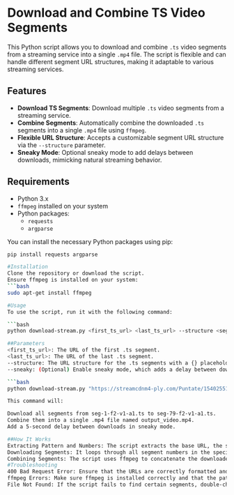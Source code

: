 # Download and Combine TS Video Segments

This Python script allows you to download and combine `.ts` video segments from a streaming service into a single `.mp4` file. The script is flexible and can handle different segment URL structures, making it adaptable to various streaming services.

## Features

- **Download TS Segments**: Download multiple `.ts` video segments from a streaming service.
- **Combine Segments**: Automatically combine the downloaded `.ts` segments into a single `.mp4` file using `ffmpeg`.
- **Flexible URL Structure**: Accepts a customizable segment URL structure via the `--structure` parameter.
- **Sneaky Mode**: Optional sneaky mode to add delays between downloads, mimicking natural streaming behavior.

## Requirements

- Python 3.x
- `ffmpeg` installed on your system
- Python packages:
  - `requests`
  - `argparse`

You can install the necessary Python packages using pip:

```bash
pip install requests argparse

#Installation
Clone the repository or download the script.
Ensure ffmpeg is installed on your system:
```bash
sudo apt-get install ffmpeg

#Usage
To use the script, run it with the following command:

```bash
python download-stream.py <first_ts_url> <last_ts_url> --structure <segment_structure> [--sneaky]

##Parameters
<first_ts_url>: The URL of the first .ts segment.
<last_ts_url>: The URL of the last .ts segment.
--structure: The URL structure for the .ts segments with a {} placeholder for the segment number.
--sneaky: (Optional) Enable sneaky mode, which adds a delay between downloads to mimic natural streaming.

```bash
python download-stream.py "https://streamcdnm4-ply.com/Puntate/15402551_,1800,2400,.mp4.csmil/seg-1-f2-v1-a1.ts" "https://streamcdnm4-ply.com/Puntate/15402551_,1800,2400,.mp4.csmil/seg-79-f2-v1-a1.ts" --structure "seg-{}-f2-v1-a1.ts" --sneaky

This command will:

Download all segments from seg-1-f2-v1-a1.ts to seg-79-f2-v1-a1.ts.
Combine them into a single .mp4 file named output_video.mp4.
Add a 5-second delay between downloads in sneaky mode.

##How It Works
Extracting Pattern and Numbers: The script extracts the base URL, the segment start number, and the segment end number from the provided URLs and structure.
Downloading Segments: It loops through all segment numbers in the specified range, constructs the full URL for each segment, and downloads it.
Combining Segments: The script uses ffmpeg to concatenate the downloaded .ts segments into a single .mp4 file.
#Troubleshooting
400 Bad Request Error: Ensure that the URLs are correctly formatted and not expired. Some streaming services use temporary URLs that may expire.
ffmpeg Errors: Make sure ffmpeg is installed correctly and that the paths to the .ts files in segments_list.txt are correct and accessible.
File Not Found: If the script fails to find certain segments, double-check the segment numbers and ensure the URLs are correct.
